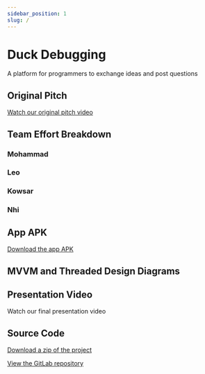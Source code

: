 ```yaml
---
sidebar_position: 1
slug: /
---
```


# Duck Debugging

A platform for programmers to exchange ideas and post questions

## Original Pitch

[Watch our original pitch video](https://youtu.be/dAlHogZCGOw)

## Team Effort Breakdown

### Mohammad

### Leo

### Kowsar

### Nhi

## App APK

<a href="https://n-maido.github.io/duck-debugging-website/assets/duck-debugging.apk" download>Download the app APK</a>

## MVVM and Threaded Design Diagrams

## Presentation Video

Watch our final presentation video

## Source Code

<a href="https://n-maido.github.io/duck-debugging-website/assets/duck-debugging.zip" download>Download a zip of the project</a>

[View the GitLab repository](https://csil-git1.cs.surrey.sfu.ca/mjt19/duck-debugging/-/tree/master)

